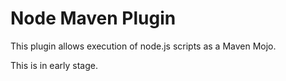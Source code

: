 # Node Maven Plugin

This plugin allows execution of node.js scripts as a Maven Mojo.

This is in early stage.
